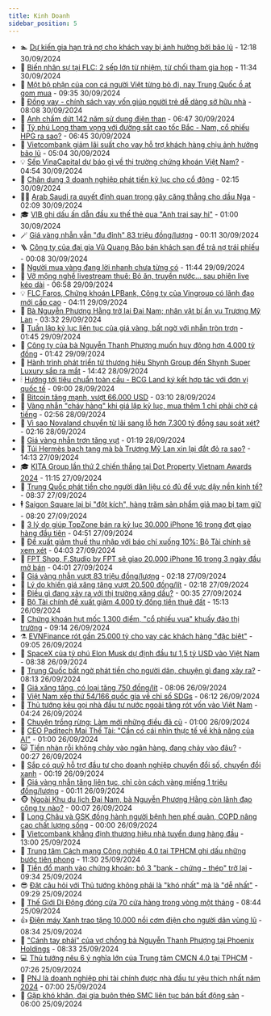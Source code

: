 ```yaml
---
title: Kinh Doanh
sidebar_position: 5
---
```


<!-- dantri-kinh-doanh:START -->
- 🏊 [Dự kiến gia hạn trả nợ cho khách vay bị ảnh hưởng bởi bão lũ](https://dantri.com.vn/kinh-doanh/du-kien-gia-han-tra-no-cho-khach-vay-bi-anh-huong-boi-bao-lu-20240930170354919.htm) - 12:18 30/09/2024
- 🦆 [Biến nhân sự tại FLC: 2 sếp lớn từ nhiệm, từ chối tham gia họp](https://dantri.com.vn/kinh-doanh/bien-nhan-su-tai-flc-2-sep-lon-tu-nhiem-tu-choi-tham-gia-hop-20240930163912851.htm) - 11:34 30/09/2024
- 🦄 [Một bộ phận của con cá người Việt từng bỏ đi, nay Trung Quốc ồ ạt gom mua](https://dantri.com.vn/kinh-doanh/mot-bo-phan-cua-con-ca-nguoi-viet-tung-bo-di-nay-trung-quoc-o-at-gom-mua-20240930155708846.htm) - 09:35 30/09/2024
- 🌝 [Đồng vay - chính sách vay vốn giúp người trẻ dễ dàng sở hữu nhà](https://dantri.com.vn/kinh-doanh/dong-vay-chinh-sach-vay-von-giup-nguoi-tre-de-dang-so-huu-nha-20240930144734349.htm) - 08:08 30/09/2024
- 💃 [Anh chấm dứt 142 năm sử dụng điện than](https://dantri.com.vn/kinh-doanh/anh-cham-dut-142-nam-su-dung-dien-than-20240930133137103.htm) - 06:47 30/09/2024
- 🦏 [Tỷ phú Long tham vọng với đường sắt cao tốc Bắc - Nam, cổ phiếu HPG ra sao?](https://dantri.com.vn/kinh-doanh/ty-phu-long-tham-vong-voi-duong-sat-cao-toc-bac-nam-co-phieu-hpg-ra-sao-20240930133655104.htm) - 06:45 30/09/2024
- 🦩 [Vietcombank giảm lãi suất cho vay hỗ trợ khách hàng chịu ảnh hưởng bão lũ](https://dantri.com.vn/kinh-doanh/vietcombank-giam-lai-suat-cho-vay-ho-tro-khach-hang-chiu-anh-huong-bao-lu-20240930120121471.htm) - 05:04 30/09/2024
- 💡 [Sếp VinaCapital dự báo gì về thị trường chứng khoán Việt Nam?](https://dantri.com.vn/kinh-doanh/sep-vinacapital-du-bao-gi-ve-thi-truong-chung-khoan-viet-nam-20240930012719667.htm) - 04:54 30/09/2024
- 🌊 [Chân dung 3 doanh nghiệp phát tiền kỷ lục cho cổ đông](https://dantri.com.vn/kinh-doanh/chan-dung-3-doanh-nghiep-phat-tien-ky-luc-cho-co-dong-20240929085832493.htm) - 02:15 30/09/2024
- 🧑‍💻 [Arab Saudi ra quyết định quan trọng gây căng thẳng cho dầu Nga](https://dantri.com.vn/kinh-doanh/arab-saudi-ra-quyet-dinh-quan-trong-gay-cang-thang-cho-dau-nga-20240929171255296.htm) - 02:09 30/09/2024
- 🎓 [VIB ghi dấu ấn dẫn đầu xu thế thẻ qua &quot;Anh trai say hi&quot;](https://dantri.com.vn/kinh-doanh/vib-ghi-dau-an-dan-dau-xu-the-the-qua-anh-trai-say-hi-20240929172906147.htm) - 01:00 30/09/2024
- 🪄 [Giá vàng nhẫn vẫn &quot;đu đỉnh&quot; 83 triệu đồng/lượng](https://dantri.com.vn/kinh-doanh/gia-vang-nhan-van-du-dinh-83-trieu-dongluong-20240930045514175.htm) - 00:11 30/09/2024
- 🪜 [Công ty của đại gia Vũ Quang Bảo bán khách sạn để trả nợ trái phiếu](https://dantri.com.vn/kinh-doanh/cong-ty-cua-dai-gia-vu-quang-bao-ban-khach-san-de-tra-no-trai-phieu-20240929195605619.htm) - 00:08 30/09/2024
- 🦄 [Người mua vàng đang lời nhanh chưa từng có](https://dantri.com.vn/kinh-doanh/nguoi-mua-vang-dang-loi-nhanh-chua-tung-co-20240929003906035.htm) - 11:44 29/09/2024
- 💯 [Vỡ mộng nghề livestream thuê: Bỏ ăn, truyền nước... sau phiên live kéo dài](https://dantri.com.vn/kinh-doanh/vo-mong-nghe-livestream-thue-bo-an-truyen-nuoc-sau-phien-live-keo-dai-20240929022829789.htm) - 06:58 29/09/2024
- 💡 [FLC Faros, Chứng khoán LPBank, Công ty của Vingroup có lãnh đạo mới cấp cao](https://dantri.com.vn/kinh-doanh/flc-faros-chung-khoan-lpbank-cong-ty-cua-vingroup-co-lanh-dao-moi-cap-cao-20240929061625062.htm) - 04:11 29/09/2024
- 🧰 [Bà Nguyễn Phương Hằng trở lại Đại Nam; nhân vật bí ẩn vụ Trương Mỹ Lan](https://dantri.com.vn/kinh-doanh/ba-nguyen-phuong-hang-tro-lai-dai-nam-nhan-vat-bi-an-vu-truong-my-lan-20240929101222560.htm) - 03:32 29/09/2024
- 🎊 [Tuần lập kỷ lục liên tục của giá vàng, bất ngờ với nhẫn tròn trơn](https://dantri.com.vn/kinh-doanh/tuan-lap-ky-luc-lien-tuc-cua-gia-vang-bat-ngo-voi-nhan-tron-tron-20240928223303784.htm) - 01:45 29/09/2024
- 🔭 [Công ty của bà Nguyễn Thanh Phượng muốn huy động hơn 4.000 tỷ đồng](https://dantri.com.vn/kinh-doanh/cong-ty-cua-ba-nguyen-thanh-phuong-muon-huy-dong-hon-4000-ty-dong-20240929065029545.htm) - 01:42 29/09/2024
- 💼 [Hành trình phát triển từ thương hiệu Shynh Group đến Shynh Super Luxury sắp ra mắt](https://dantri.com.vn/kinh-doanh/hanh-trinh-phat-trien-tu-thuong-hieu-shynh-group-den-shynh-super-luxury-sap-ra-mat-20240928213238729.htm) - 14:42 28/09/2024
- 🕯 [Hướng tới tiêu chuẩn toàn cầu - BCG Land ký kết hợp tác với đơn vị quốc tế](https://dantri.com.vn/kinh-doanh/huong-toi-tieu-chuan-toan-cau-bcg-land-ky-ket-hop-tac-voi-don-vi-quoc-te-20240928154918707.htm) - 09:00 28/09/2024
- 🫣 [Bitcoin tăng mạnh, vượt 66.000 USD](https://dantri.com.vn/kinh-doanh/bitcoin-tang-manh-vuot-66000-usd-20240928093545798.htm) - 03:10 28/09/2024
- 🤠 [Vàng nhẫn &quot;cháy hàng&quot; khi giá lập kỷ lục, mua thêm 1 chỉ phải chờ cả tiếng](https://dantri.com.vn/kinh-doanh/vang-nhan-chay-hang-khi-gia-lap-ky-luc-mua-them-1-chi-phai-cho-ca-tieng-20240928004306181.htm) - 02:56 28/09/2024
- 🌈 [Vì sao Novaland chuyển từ lãi sang lỗ hơn 7.300 tỷ đồng sau soát xét?](https://dantri.com.vn/kinh-doanh/vi-sao-novaland-chuyen-tu-lai-sang-lo-hon-7300-ty-dong-sau-soat-xet-20240928061313287.htm) - 02:16 28/09/2024
- 🦅 [Giá vàng nhẫn trơn tăng vụt](https://dantri.com.vn/kinh-doanh/gia-vang-nhan-tron-tang-vut-20240928001154869.htm) - 01:19 28/09/2024
- 🌁 [Túi Hermès bạch tạng mà bà Trương Mỹ Lan xin lại đắt đỏ ra sao?](https://dantri.com.vn/kinh-doanh/tui-hermes-bach-tang-ma-ba-truong-my-lan-xin-lai-dat-do-ra-sao-20240927193058245.htm) - 14:13 27/09/2024
- 🎓 [KITA Group lần thứ 2 chiến thắng tại Dot Property Vietnam Awards 2024](https://dantri.com.vn/kinh-doanh/kita-group-lan-thu-2-chien-thang-tai-dot-property-vietnam-awards-2024-20240927181446993.htm) - 11:15 27/09/2024
- 📝 [Trung Quốc phát tiền cho người dân liệu có đủ để vực dậy nền kinh tế?](https://dantri.com.vn/kinh-doanh/trung-quoc-phat-tien-cho-nguoi-dan-lieu-co-du-de-vuc-day-nen-kinh-te-20240927151132964.htm) - 08:37 27/09/2024
- 🕴 [Saigon Square lại bị &quot;đột kích&quot;, hàng trăm sản phẩm giả mạo bị tạm giữ](https://dantri.com.vn/kinh-doanh/saigon-square-lai-bi-dot-kich-hang-tram-san-pham-gia-mao-bi-tam-giu-20240927143923373.htm) - 08:20 27/09/2024
- 🧰 [3 lý do giúp TopZone bán ra kỷ lục 30.000 iPhone 16 trong đợt giao hàng đầu tiên](https://dantri.com.vn/kinh-doanh/3-ly-do-giup-topzone-ban-ra-ky-luc-30000-iphone-16-trong-dot-giao-hang-dau-tien-20240927114504320.htm) - 04:51 27/09/2024
- 🤖 [Đề xuất giảm thuế thu nhập với báo chí xuống 10%: Bộ Tài chính sẽ xem xét](https://dantri.com.vn/kinh-doanh/de-xuat-giam-thue-thu-nhap-voi-bao-chi-xuong-10-bo-tai-chinh-se-xem-xet-20240927104438536.htm) - 04:03 27/09/2024
- 🤠 [FPT Shop, F.Studio by FPT sẽ giao 20.000 iPhone 16 trong 3 ngày đầu mở bán](https://dantri.com.vn/kinh-doanh/fpt-shop-fstudio-by-fpt-se-giao-20000-iphone-16-trong-3-ngay-dau-mo-ban-20240927105518394.htm) - 04:01 27/09/2024
- 🌮 [Giá vàng nhẫn vượt 83 triệu đồng/lượng](https://dantri.com.vn/kinh-doanh/gia-vang-nhan-vuot-83-trieu-dongluong-20240927072100437.htm) - 02:18 27/09/2024
- 🦄 [Lý do khiến giá xăng tăng vượt 20.500 đồng/lít](https://dantri.com.vn/kinh-doanh/ly-do-khien-gia-xang-tang-vuot-20500-donglit-20240927085734162.htm) - 02:18 27/09/2024
- 👺 [Điều gì đang xảy ra với thị trường xăng dầu?](https://dantri.com.vn/kinh-doanh/dieu-gi-dang-xay-ra-voi-thi-truong-xang-dau-20240926014510046.htm) - 00:35 27/09/2024
- 🤗 [Bộ Tài chính đề xuất giảm 4.000 tỷ đồng tiền thuê đất](https://dantri.com.vn/kinh-doanh/bo-tai-chinh-de-xuat-giam-4000-ty-dong-tien-thue-dat-20240926191507200.htm) - 15:13 26/09/2024
- 💪 [Chứng khoán hụt mốc 1.300 điểm, &quot;cổ phiếu vua&quot; khuấy đảo thị trường](https://dantri.com.vn/kinh-doanh/chung-khoan-hut-moc-1300-diem-co-phieu-vua-khuay-dao-thi-truong-20240926154734472.htm) - 09:14 26/09/2024
- ⚗️ [EVNFinance rót gần 25.000 tỷ cho vay các khách hàng &quot;đặc biệt&quot;](https://dantri.com.vn/kinh-doanh/evnfinance-rot-gan-25000-ty-cho-vay-cac-khach-hang-dac-biet-20240926151326275.htm) - 09:05 26/09/2024
- 🧠 [SpaceX của tỷ phú Elon Musk dự định đầu tư 1,5 tỷ USD vào Việt Nam](https://dantri.com.vn/kinh-doanh/spacex-cua-ty-phu-elon-musk-du-dinh-dau-tu-15-ty-usd-vao-viet-nam-20240926123843363.htm) - 08:38 26/09/2024
- 🗽 [Trung Quốc bất ngờ phát tiền cho người dân, chuyện gì đang xảy ra?](https://dantri.com.vn/kinh-doanh/trung-quoc-bat-ngo-phat-tien-cho-nguoi-dan-chuyen-gi-dang-xay-ra-20240926140606775.htm) - 08:13 26/09/2024
- 🫣 [Giá xăng tăng, có loại tăng 750 đồng/lít](https://dantri.com.vn/kinh-doanh/gia-xang-tang-co-loai-tang-750-donglit-20240926140917060.htm) - 08:06 26/09/2024
- 🫣 [Việt Nam xếp thứ 54/166 quốc gia về chỉ số SDGs](https://dantri.com.vn/kinh-doanh/viet-nam-xep-thu-54166-quoc-gia-ve-chi-so-sdgs-20240926001013362.htm) - 06:12 26/09/2024
- 🫣 [Thủ tướng kêu gọi nhà đầu tư nước ngoài tăng rót vốn vào Việt Nam](https://dantri.com.vn/kinh-doanh/thu-tuong-keu-goi-nha-dau-tu-nuoc-ngoai-tang-rot-von-vao-viet-nam-20240926011110355.htm) - 04:24 26/09/2024
- 💂 [Chuyện trồng rừng: Làm mới những điều đã cũ](https://dantri.com.vn/kinh-doanh/chuyen-trong-rung-lam-moi-nhung-dieu-da-cu-20240925154542539.htm) - 01:00 26/09/2024
- 💫 [CEO Paditech Mai Thế Tài: &quot;Cần có cái nhìn thực tế về khả năng của AI&quot;](https://dantri.com.vn/kinh-doanh/ceo-paditech-mai-the-tai-can-co-cai-nhin-thuc-te-ve-kha-nang-cua-ai-20240924224851364.htm) - 01:00 26/09/2024
- 😺 [Tiền nhàn rỗi không chảy vào ngân hàng, đang chảy vào đâu?](https://dantri.com.vn/kinh-doanh/tien-nhan-roi-khong-chay-vao-ngan-hang-dang-chay-vao-dau-20240925145913144.htm) - 00:27 26/09/2024
- 🦆 [Sắp có quỹ hỗ trợ đầu tư cho doanh nghiệp chuyển đổi số, chuyển đổi xanh](https://dantri.com.vn/kinh-doanh/sap-co-quy-ho-tro-dau-tu-cho-doanh-nghiep-chuyen-doi-so-chuyen-doi-xanh-20240925190738634.htm) - 00:19 26/09/2024
- 👀 [Giá vàng nhẫn tăng liên tục, chỉ còn cách vàng miếng 1 triệu đồng/lượng](https://dantri.com.vn/kinh-doanh/gia-vang-nhan-tang-lien-tuc-chi-con-cach-vang-mieng-1-trieu-dongluong-20240925224341226.htm) - 00:11 26/09/2024
- 🐵 [Ngoài Khu du lịch Đại Nam, bà Nguyễn Phương Hằng còn lãnh đạo công ty nào?](https://dantri.com.vn/kinh-doanh/ngoai-khu-du-lich-dai-nam-ba-nguyen-phuong-hang-con-lanh-dao-cong-ty-nao-20240925185928321.htm) - 00:07 26/09/2024
- 🤖 [Long Châu và GSK đồng hành người bệnh hen phế quản, COPD nâng cao chất lượng sống](https://dantri.com.vn/kinh-doanh/long-chau-va-gsk-dong-hanh-nguoi-benh-hen-phe-quan-copd-nang-cao-chat-luong-song-20240925152049517.htm) - 00:00 26/09/2024
- 💂 [Vietcombank khẳng định thương hiệu nhà tuyển dụng hàng đầu](https://dantri.com.vn/kinh-doanh/vietcombank-khang-dinh-thuong-hieu-nha-tuyen-dung-hang-dau-20240925182055422.htm) - 13:00 25/09/2024
- 🦆 [Trung tâm Cách mạng Công nghiệp 4.0 tại TPHCM ghi dấu những bước tiên phong](https://dantri.com.vn/kinh-doanh/trung-tam-cach-mang-cong-nghiep-40-tai-tphcm-ghi-dau-nhung-buoc-tien-phong-20240925181142611.htm) - 11:30 25/09/2024
- 🦅 [Tiền đổ mạnh vào chứng khoán; bộ 3 &quot;bank - chứng - thép&quot; trở lại](https://dantri.com.vn/kinh-doanh/tien-do-manh-vao-chung-khoan-bo-3-bank-chung-thep-tro-lai-20240925163047383.htm) - 09:34 25/09/2024
- 😎 [Đặt câu hỏi với Thủ tướng không phải là &quot;khó nhất&quot; mà là &quot;dễ nhất&quot;](https://dantri.com.vn/kinh-doanh/dat-cau-hoi-voi-thu-tuong-khong-phai-la-kho-nhat-ma-la-de-nhat-20240925161303016.htm) - 09:29 25/09/2024
- 🐎 [Thế Giới Di Động đóng cửa 70 cửa hàng trong vòng một tháng](https://dantri.com.vn/kinh-doanh/the-gioi-di-dong-dong-cua-70-cua-hang-trong-vong-mot-thang-20240925144626991.htm) - 08:44 25/09/2024
- 👍 [Điện máy Xanh trao tặng 10.000 nồi cơm điện cho người dân vùng lũ](https://dantri.com.vn/kinh-doanh/dien-may-xanh-trao-tang-10000-noi-com-dien-cho-nguoi-dan-vung-lu-20240925152408680.htm) - 08:34 25/09/2024
- 🦒 [&quot;Cánh tay phải&quot; của vợ chồng bà Nguyễn Thanh Phượng tại Phoenix Holdings](https://dantri.com.vn/kinh-doanh/canh-tay-phai-cua-vo-chong-ba-nguyen-thanh-phuong-tai-phoenix-holdings-20240925135408487.htm) - 08:33 25/09/2024
- 💻 [Thủ tướng nêu 6 ý nghĩa lớn của Trung tâm CMCN 4.0 tại TPHCM](https://dantri.com.vn/kinh-doanh/thu-tuong-neu-6-y-nghia-lon-cua-trung-tam-cmcn-40-tai-tphcm-20240925141836971.htm) - 07:26 25/09/2024
- 👺 [PNJ là doanh nghiệp phi tài chính được nhà đầu tư yêu thích nhất năm 2024](https://dantri.com.vn/kinh-doanh/pnj-la-doanh-nghiep-phi-tai-chinh-duoc-nha-dau-tu-yeu-thich-nhat-nam-2024-20240925123815426.htm) - 07:00 25/09/2024
- 🧐 [Gặp khó khăn, đại gia buôn thép SMC liên tục bán bất động sản](https://dantri.com.vn/kinh-doanh/gap-kho-khan-dai-gia-buon-thep-smc-lien-tuc-ban-bat-dong-san-20240925114317048.htm) - 06:00 25/09/2024<!-- dantri-kinh-doanh:END -->
